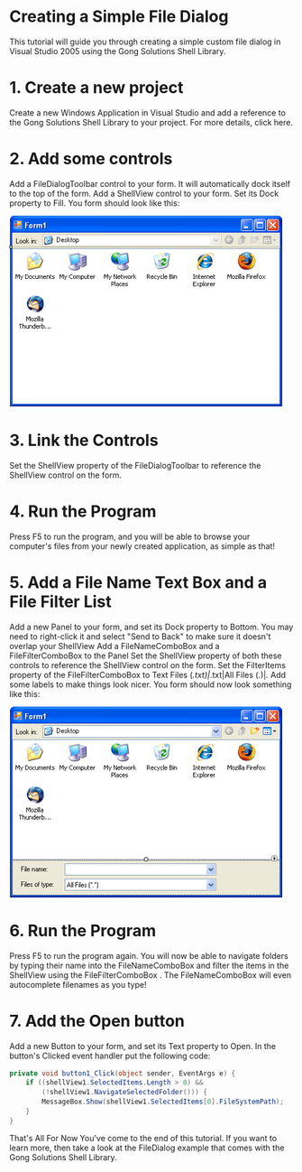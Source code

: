 # Creating a Simple File Dialog
This tutorial will guide you through creating a simple custom file dialog in Visual Studio 2005 using the Gong Solutions Shell Library.

# 1. Create a new project
Create a new Windows Application in Visual Studio and add a reference to the Gong Solutions Shell Library to your project. For more details, click here.

# 2. Add some controls
Add a FileDialogToolbar control to your form. It will automatically dock itself to the top of the form.
Add a ShellView control to your form. Set its Dock property to Fill.
You form should look like this:

![filedialog1](filedialog1.png)

# 3. Link the Controls
Set the ShellView property of the FileDialogToolbar to reference the ShellView control on the form.

# 4. Run the Program
Press F5 to run the program, and you will be able to browse your computer's files from your newly created application, as simple as that!

# 5. Add a File Name Text Box and a File Filter List
Add a new Panel to your form, and set its Dock property to Bottom. You may need to right-click it and select "Send to Back" to make sure it doesn't overlap your ShellView
Add a FileNameComboBox and a FileFilterComboBox to the Panel
Set the ShellView property of both these controls to reference the ShellView control on the form.
Set the FilterItems property of the FileFilterComboBox to Text Files (*.txt)|*.txt|All Files (*.*)|*.*
Add some labels to make things look nicer.
You form should now look something like this:

![filedialog2](filedialog2.png)

# 6. Run the Program
Press F5 to run the program again. You will now be able to navigate folders by typing their name into the FileNameComboBox and filter the items in the ShellView using the FileFilterComboBox . The FileNameComboBox will even autocomplete filenames as you type!

# 7. Add the Open button
Add a new Button to your form, and set its Text property to Open.
In the button's Clicked event handler put the following code:

```cs
private void button1_Click(object sender, EventArgs e) {
    if ((shellView1.SelectedItems.Length > 0) &&
        (!shellView1.NavigateSelectedFolder())) {
        MessageBox.Show(shellView1.SelectedItems[0].FileSystemPath);
    }
}
```
            
That's All For Now
You've come to the end of this tutorial. If you want to learn more, then take a look at the FileDialog example that comes with the Gong Solutions Shell Library.
